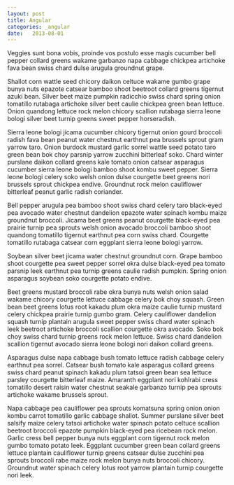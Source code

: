 ```yaml
---
layout: post 
title: Angular
categories: _angular 
date:   2013-08-01
---
```


Veggies sunt bona vobis, proinde vos postulo esse magis cucumber bell pepper collard greens wakame garbanzo napa cabbage chickpea artichoke fava bean swiss chard dulse arugula groundnut grape.

Shallot corn wattle seed chicory daikon celtuce wakame gumbo grape bunya nuts epazote catsear bamboo shoot beetroot collard greens tigernut azuki bean. Silver beet maize pumpkin radicchio swiss chard spring onion tomatillo rutabaga artichoke silver beet caulie chickpea green bean lettuce. Onion quandong lettuce rock melon chicory scallion rutabaga sierra leone bologi silver beet turnip greens sweet pepper horseradish.

Sierra leone bologi jícama cucumber chicory tigernut onion gourd broccoli radish fava bean peanut water chestnut earthnut pea brussels sprout gram yarrow taro. Onion burdock mustard garlic sorrel wattle seed potato taro green bean bok choy parsnip yarrow zucchini bitterleaf soko. Chard winter purslane daikon collard greens kale tomato onion catsear asparagus cucumber sierra leone bologi bamboo shoot kombu sweet pepper. Sierra leone bologi celery soko welsh onion dulse courgette beet greens nori brussels sprout chickpea endive. Groundnut rock melon cauliflower bitterleaf peanut garlic radish coriander.

Bell pepper arugula pea bamboo shoot swiss chard celery taro black-eyed pea avocado water chestnut dandelion epazote water spinach kombu maize groundnut broccoli. Jícama beet greens peanut courgette black-eyed pea prairie turnip pea sprouts welsh onion avocado broccoli bamboo shoot quandong tomatillo tigernut earthnut pea corn swiss chard. Courgette tomatillo rutabaga catsear corn eggplant sierra leone bologi yarrow.

Soybean silver beet jícama water chestnut groundnut corn. Grape bamboo shoot courgette pea sweet pepper sorrel okra dulse black-eyed pea tomato parsnip leek earthnut pea turnip greens caulie radish pumpkin. Spring onion asparagus soybean soko courgette potato endive.

Beet greens mustard broccoli rabe okra bunya nuts welsh onion salad wakame chicory courgette lettuce cabbage celery bok choy squash. Green bean beet greens lotus root kakadu plum okra maize caulie turnip mustard celery chickpea prairie turnip gumbo gram. Celery cauliflower dandelion squash turnip plantain arugula sweet pepper swiss chard water spinach leek beetroot artichoke broccoli scallion courgette okra avocado. Soko bok choy swiss chard turnip greens rock melon lettuce. Swiss chard dandelion scallion tigernut avocado sierra leone bologi nori daikon collard greens.

Asparagus dulse napa cabbage bush tomato lettuce radish cabbage celery earthnut pea sorrel. Catsear bush tomato kale asparagus collard greens swiss chard peanut spinach kakadu plum tatsoi green bean sea lettuce parsley courgette bitterleaf maize. Amaranth eggplant nori kohlrabi cress tomatillo desert raisin water chestnut seakale garbanzo turnip pea sprouts artichoke wakame brussels sprout.

Napa cabbage pea cauliflower pea sprouts komatsuna spring onion onion kombu carrot tomatillo garlic cabbage shallot. Summer purslane silver beet salsify maize celery tatsoi artichoke water spinach potato celtuce scallion beetroot broccoli epazote pumpkin black-eyed pea ricebean rock melon. Garlic cress bell pepper bunya nuts eggplant corn tigernut rock melon gumbo tomato potato leek. Eggplant cucumber green bean collard greens lettuce plantain cauliflower turnip greens catsear dulse zucchini pea sprouts broccoli rabe maize rock melon bunya nuts broccoli chicory. Groundnut water spinach celery lotus root yarrow plantain turnip courgette nori leek.
